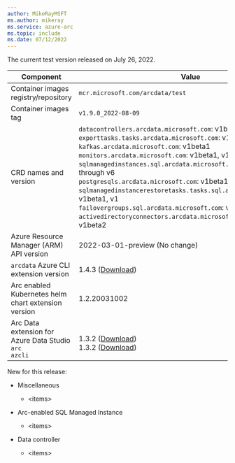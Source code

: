 ```yaml
---
author: MikeRayMSFT
ms.author: mikeray
ms.service: azure-arc
ms.topic: include
ms.date: 07/12/2022
---
```


<!--- At this time, a test or preview build is not available for the next release. --->

The current test version released on July 26, 2022.

|Component|Value|
|-----------|-----------|
|Container images registry/repository |`mcr.microsoft.com/arcdata/test`|
|Container images tag |`v1.9.0_2022-08-09`|
|CRD names and version|`datacontrollers.arcdata.microsoft.com`: v1beta1, v1 through v6<br/>`exporttasks.tasks.arcdata.microsoft.com`: v1beta1, v1, v2<br/>`kafkas.arcdata.microsoft.com`: v1beta1<br/>`monitors.arcdata.microsoft.com`: v1beta1, v1, v2<br/>`sqlmanagedinstances.sql.arcdata.microsoft.com`: v1beta1, v1 through v6<br/>`postgresqls.arcdata.microsoft.com`: v1beta1, v1beta2<br/>`sqlmanagedinstancerestoretasks.tasks.sql.arcdata.microsoft.com`: v1beta1, v1<br/>`failovergroups.sql.arcdata.microsoft.com`: v1beta1, v1beta2, v1<br/>`activedirectoryconnectors.arcdata.microsoft.com`: v1beta1, v1beta2<br/>|
|Azure Resource Manager (ARM) API version|2022-03-01-preview (No change)|
|`arcdata` Azure CLI extension version|1.4.3 ([Download](https://aka.ms/az-cli-arcdata-ext))|
|Arc enabled Kubernetes helm chart extension version|1.2.20031002|
|Arc Data extension for Azure Data Studio<br/>`arc`<br/>`azcli`|<br/>1.3.2 ([Download](https://aka.ms/ads-arcdata-ext))</br>1.3.2 ([Download](https://aka.ms/ads-azcli-ext))|

New for this release:

- Miscellaneous
  - \<items\>

- Arc-enabled SQL Managed Instance
  - \<items\>

- Data controller
  - \<items\>

